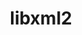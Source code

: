 ---
title: "libxml2"
layout: cache
categories: [package, v0.18.1]
meta: {"versions": ["2.9.13"], "compilers": ["gcc@=7.3.1", "gcc@=7.5.0", "gcc@=8.4.0"], "oss": ["amzn2", "ubuntu18.04"], "platforms": ["linux"], "targets": ["aarch64", "graviton2", "x86_64", "x86_64_v3", "x86_64_v4"], "stacks": ["aws-ahug", "aws-ahug-aarch64", "aws-isc", "aws-isc-aarch64", "build_systems", "data-vis-sdk", "e4s", "radiuss", "root", "tutorial"], "num_specs": 7, "num_specs_by_stack": {"root": 7, "e4s": 1, "aws-ahug": 2, "aws-isc": 2, "aws-ahug-aarch64": 2, "aws-isc-aarch64": 2, "tutorial": 2, "build_systems": 1, "data-vis-sdk": 1, "radiuss": 1}}
spec_details: [{"hash": "57p7uupjf6q77cio2yhqvgxdk3mh4fl7", "compiler": "gcc@=7.5.0", "versions": ["2.9.13"], "os": "ubuntu18.04", "platform": "linux", "target": "x86_64", "variants": ["~python"], "stacks": ["root", "e4s"], "size": "-", "tarball": "https://binaries.spack.io/releases/v0.18.1/build_cache/linux-ubuntu18.04-x86_64/gcc-7.5.0/libxml2-2.9.13/linux-ubuntu18.04-x86_64-gcc-7.5.0-libxml2-2.9.13-57p7uupjf6q77cio2yhqvgxdk3mh4fl7.spack"}, {"hash": "mnfdub66jse5rbvgj33gr5ij6do43knh", "compiler": "gcc@=7.3.1", "versions": ["2.9.13"], "os": "amzn2", "platform": "linux", "target": "x86_64_v4", "variants": ["~python"], "stacks": ["aws-ahug", "root", "aws-isc"], "size": "-", "tarball": "https://binaries.spack.io/releases/v0.18.1/build_cache/linux-amzn2-x86_64_v4/gcc-7.3.1/libxml2-2.9.13/linux-amzn2-x86_64_v4-gcc-7.3.1-libxml2-2.9.13-mnfdub66jse5rbvgj33gr5ij6do43knh.spack"}, {"hash": "ho3lpz2pqyuvsirzjnwlfsb47c2r4nlm", "compiler": "gcc@=7.3.1", "versions": ["2.9.13"], "os": "amzn2", "platform": "linux", "target": "graviton2", "variants": ["~python"], "stacks": ["aws-ahug-aarch64", "root", "aws-isc-aarch64"], "size": "-", "tarball": "https://binaries.spack.io/releases/v0.18.1/build_cache/linux-amzn2-graviton2/gcc-7.3.1/libxml2-2.9.13/linux-amzn2-graviton2-gcc-7.3.1-libxml2-2.9.13-ho3lpz2pqyuvsirzjnwlfsb47c2r4nlm.spack"}, {"hash": "vbv3pvsztkl4x7z5jlx5v3gj67uutlur", "compiler": "gcc@=7.3.1", "versions": ["2.9.13"], "os": "amzn2", "platform": "linux", "target": "aarch64", "variants": ["~python"], "stacks": ["aws-ahug-aarch64", "root", "aws-isc-aarch64"], "size": "-", "tarball": "https://binaries.spack.io/releases/v0.18.1/build_cache/linux-amzn2-aarch64/gcc-7.3.1/libxml2-2.9.13/linux-amzn2-aarch64-gcc-7.3.1-libxml2-2.9.13-vbv3pvsztkl4x7z5jlx5v3gj67uutlur.spack"}, {"hash": "grmuw3vd32ogoms26pgjw5ebrtoqx6t4", "compiler": "gcc@=7.3.1", "versions": ["2.9.13"], "os": "amzn2", "platform": "linux", "target": "x86_64_v3", "variants": ["~python"], "stacks": ["aws-ahug", "root", "aws-isc"], "size": "-", "tarball": "https://binaries.spack.io/releases/v0.18.1/build_cache/linux-amzn2-x86_64_v3/gcc-7.3.1/libxml2-2.9.13/linux-amzn2-x86_64_v3-gcc-7.3.1-libxml2-2.9.13-grmuw3vd32ogoms26pgjw5ebrtoqx6t4.spack"}, {"hash": "4run532u4c6iy5th5gkpgm26tr4vajc4", "compiler": "gcc@=7.5.0", "versions": ["2.9.13"], "os": "ubuntu18.04", "platform": "linux", "target": "x86_64", "variants": ["~python"], "stacks": ["root", "tutorial", "build_systems", "data-vis-sdk", "radiuss"], "size": "-", "tarball": "https://binaries.spack.io/releases/v0.18.1/build_cache/linux-ubuntu18.04-x86_64/gcc-7.5.0/libxml2-2.9.13/linux-ubuntu18.04-x86_64-gcc-7.5.0-libxml2-2.9.13-4run532u4c6iy5th5gkpgm26tr4vajc4.spack"}, {"hash": "ycmb6ldjxebdrsa5llihag7qs536ssvd", "compiler": "gcc@=8.4.0", "versions": ["2.9.13"], "os": "ubuntu18.04", "platform": "linux", "target": "x86_64", "variants": ["~python"], "stacks": ["root", "tutorial"], "size": "-", "tarball": "https://binaries.spack.io/releases/v0.18.1/build_cache/linux-ubuntu18.04-x86_64/gcc-8.4.0/libxml2-2.9.13/linux-ubuntu18.04-x86_64-gcc-8.4.0-libxml2-2.9.13-ycmb6ldjxebdrsa5llihag7qs536ssvd.spack"}]
---